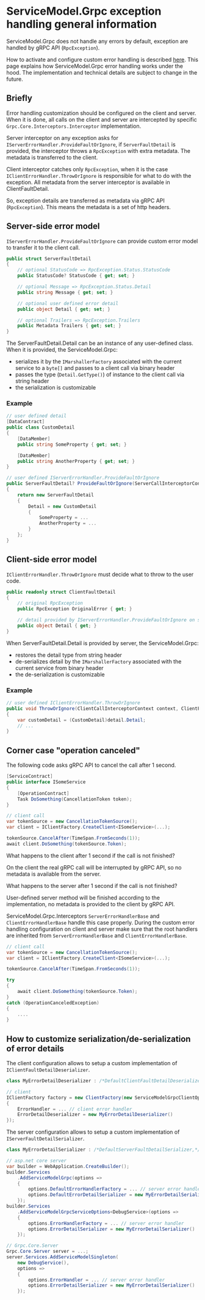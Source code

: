# ServiceModel.Grpc exception handling general information

ServiceModel.Grpc does not handle any errors by default, exception are handled by gRPC API (`RpcException`).

How to activate and configure custom error handling is described [here](global-error-handling.md). This page explains how ServiceModel.Grpc error handling works under the hood. The implementation and technical details are subject to change in the future.

## Briefly

Error handling customization should be configured on the client and server. When it is done, all calls on the client and server are intercepted by specific `Grpc.Core.Interceptors.Interceptor` implementation.

Server interceptor on any exception asks for `IServerErrorHandler.ProvideFaultOrIgnore`, if `ServerFaultDetail` is provided, the interceptor throws a `RpcException` with extra metadata. The metadata is transferred to the client.

Client interceptor catches only `RpcException`, when it is the case `IClientErrorHandler.ThrowOrIgnore` is responsible for what to do with the exception. All metadata from the server interceptor is available in ClientFaultDetail.

So, exception details are transferred as metadata via gRPC API (`RpcException`). This means the metadata is a set of http headers.

## Server-side error model

`IServerErrorHandler.ProvideFaultOrIgnore` can provide custom error model to transfer it to the client call.

``` c#
public struct ServerFaultDetail
{
    // optional StatusCode => RpcException.Status.StatusCode
    public StatusCode? StatusCode { get; set; }

    // optional Message => RpcException.Status.Detail
    public string Message { get; set; }

    // optional user defined error detail
    public object Detail { get; set; }

    // optional Trailers => RpcException.Trailers
    public Metadata Trailers { get; set; }
}
```

The ServerFaultDetail.Detail can be an instance of any user-defined class. When it is provided, the ServiceModel.Grpc:

- serializes it by the `IMarshallerFactory` associated with the current service to a `byte[]` and passes to a client call via binary header
- passes the type (`Detail.GetType()`) of instance to the client call via string header
- the serialization is customizable

### Example

``` c#
// user defined detail
[DataContract]
public class CustomDetail
{
    [DataMember]
    public string SomeProperty { get; set; }

    [DataMember]
    public string AnotherProperty { get; set; }
}

// user defined IServerErrorHandler.ProvideFaultOrIgnore
public ServerFaultDetail? ProvideFaultOrIgnore(ServerCallInterceptorContext context, Exception error)
{
    return new ServerFaultDetail
    {
        Detail = new CustomDetail
        {
            SomeProperty = ...
            AnotherProperty = ...
        }
    };
}
```

## Client-side error model

`IClientErrorHandler.ThrowOrIgnore` must decide what to throw to the user code.

``` c#
public readonly struct ClientFaultDetail
{
    // original RpcException
    public RpcException OriginalError { get; }

    // detail provided by IServerErrorHandler.ProvideFaultOrIgnore on server
    public object Detail { get; }
}
```

When ServerFaultDetail.Detail is provided by server, the ServiceModel.Grpc:

- restores the detail type from string header
- de-serializes detail by the `IMarshallerFactory` associated with the current service from binary header
- the de-serialization is customizable

### Example

``` c#
// user defined IClientErrorHandler.ThrowOrIgnore
public void ThrowOrIgnore(ClientCallInterceptorContext context, ClientFaultDetail detail)
{
    var customDetail = (CustomDetail)detail.Detail;
    // ...
}
```

## Corner case "operation canceled"

The following code asks gRPC API to cancel the call after 1 second.

``` c#
[ServiceContract]
public interface ISomeService
{
    [OperationContract]
    Task DoSomething(CancellationToken token);
}

// client call
var tokenSource = new CancellationTokenSource();
var client = IClientFactory.CreateClient<ISomeService>(...);

tokenSource.CancelAfter(TimeSpan.FromSeconds(1));
await client.DoSomething(tokenSource.Token);
```

What happens to the client after 1 second if the call is not finished?

On the client the real gRPC call will be interrupted by gRPC API, so no metadata is available from the server.

What happens to the server after 1 second if the call is not finished?

User-defined server method will be finished according to the implementation, no metadata is provided to the client by gRPC API.

ServiceModel.Grpc.Interceptors `ServerErrorHandlerBase` and `ClientErrorHandlerBase` handle this case properly. During the custom error handling configuration on client and server make sure that the root handlers are inherited from `ServerErrorHandlerBase` and `ClientErrorHandlerBase`.

``` c#
// client call
var tokenSource = new CancellationTokenSource();
var client = IClientFactory.CreateClient<ISomeService>(...);

tokenSource.CancelAfter(TimeSpan.FromSeconds(1));

try
{
    await client.DoSomething(tokenSource.Token);
}
catch (OperationCanceledException)
{
    ....
}
```

## How to customize serialization/de-serialization of error details

The client configuration allows to setup a custom implementation of `IClientFaultDetailDeserializer`.

``` c#
class MyErrorDetailDeserializer : /*DefaultClientFaultDetailDeserializer,*/ IClientFaultDetailDeserializer;

// client
IClientFactory factory = new ClientFactory(new ServiceModelGrpcClientOptions
{
    ErrorHandler = ... // client error handler
    ErrorDetailDeserializer = new MyErrorDetailDeserializer()
});
```

The server configuration allows to setup a custom implementation of `IServerFaultDetailSerializer`.

``` c#
class MyErrorDetailSerializer : /*DefaultServerFaultDetailSerializer,*/ IServerFaultDetailSerializer;

// asp.net core server
var builder = WebApplication.CreateBuilder();
builder.Services
    .AddServiceModelGrpc(options =>
    {
        options.DefaultErrorHandlerFactory = ... // server error handler
        options.DefaultErrorDetailSerializer = new MyErrorDetailSerializer()
    });
builder.Services
    .AddServiceModelGrpcServiceOptions<DebugService>(options =>
    {
        options.ErrorHandlerFactory = ... // server error handler
        options.ErrorDetailSerializer = new MyErrorDetailSerializer()
    });

// Grpc.Core.Server
Grpc.Core.Server server = ...;
server.Services.AddServiceModelSingleton(
    new DebugService(),
    options =>
    {
        options.ErrorHandler = ... // server error handler
        options.ErrorDetailSerializer = new MyErrorDetailSerializer()
    });
```
